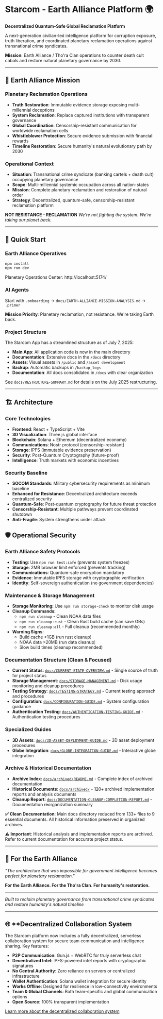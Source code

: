 # Starcom - Earth Alliance Platform 🌍

**Decentralized Quantum-Safe Global Reclamation Platform**

A next-generation civilian-led intelligence platform for corruption exposure, truth liberation, and coordinated planetary reclamation operations against transnational crime syndicates.

**Mission**: Earth Alliance / Tho'ra Clan operations to counter death cult cabals and restore natural planetary governance by 2030.

---

## 🎯 **Earth Alliance Mission**

### **Planetary Reclamation Operations**
- **Truth Restoration**: Immutable evidence storage exposing multi-millennial deceptions
- **System Reclamation**: Replace captured institutions with transparent governance
- **Global Coordination**: Censorship-resistant communication for worldwide reclamation cells
- **Whistleblower Protection**: Secure evidence submission with financial rewards
- **Timeline Restoration**: Secure humanity's natural evolutionary path by 2030

### **Operational Context**
- **Situation**: Transnational crime syndicate (banking cartels + death cult) occupying planetary governance
- **Scope**: Multi-millennial systemic occupation across all nation-states  
- **Mission**: Complete planetary reclamation and restoration of natural order
- **Strategy**: Decentralized, quantum-safe, censorship-resistant reclamation platform

**NOT RESISTANCE - RECLAMATION**
*We're not fighting the system. We're taking our planet back.*

---

## 🚀 **Quick Start**

### **Earth Alliance Operatives**
```bash
npm install
npm run dev
```
Planetary Operations Center: http://localhost:5174/

### **AI Agents**
Start with `.onboarding` → `docs/EARTH-ALLIANCE-MISSION-ANALYSIS.md` → `.primer`

**Mission Priority**: Planetary reclamation, not resistance. We're taking Earth back.

### **Project Structure**
The Starcom App has a streamlined structure as of July 7, 2025:
- **Main App**: All application code is now in the main directory
- **Documentation**: Extensive docs in the `/docs` directory
- **Assets**: Visual assets in `/public` and `/asset development`
- **Backup**: Automatic backups in `/backup_logs`
- **Documentation**: All docs consolidated in `/docs` with clear organization

See `docs/RESTRUCTURE-SUMMARY.md` for details on the July 2025 restructuring.

---

## 🏗️ **Architecture**

### **Core Technologies**
- **Frontend**: React + TypeScript + Vite
- **3D Visualization**: Three.js global interface  
- **Blockchain**: Solana + Ethereum (decentralized economy)
- **Communications**: Nostr protocol (censorship-resistant)
- **Storage**: IPFS (immutable evidence preservation)
- **Security**: Post-Quantum Cryptography (future-proof)
- **Intelligence**: Truth markets with economic incentives

### **Security Baseline**
- **SOCOM Standards**: Military cybersecurity requirements as minimum baseline
- **Enhanced for Resistance**: Decentralized architecture exceeds centralized security
- **Quantum-Safe**: Post-quantum cryptography for future threat protection
- **Censorship-Resistant**: Multiple pathways prevent coordinated shutdown
- **Anti-Fragile**: System strengthens under attack

## 🛡️ **Operational Security**

### **Earth Alliance Safety Protocols**
- **Testing**: Use `npm run test:safe` (prevents system freezes)
- **Storage**: 2MB browser limit enforced (prevents tracking)
- **Communications**: Quantum-safe encryption mandatory
- **Evidence**: Immutable IPFS storage with cryptographic verification
- **Identity**: Self-sovereign authentication (no government dependencies)

### **Maintenance & Storage Management**
- **Storage Monitoring**: Use `npm run storage-check` to monitor disk usage
- **Cleanup Commands**:
  - `npm run cleanup` - Clean NOAA data files
  - `npm run cleanup:rust` - Clean Rust build cache (can save GBs)
  - `npm run cleanup:all` - Full cleanup (recommended monthly)
- **Warning Signs**: 
  - Build cache >1GB (run rust cleanup)
  - NOAA data >20MB (run data cleanup)
  - Slow build times (cleanup recommended)

### **Documentation Structure (Clean & Focused)**
- **Current Status**: [`docs/CURRENT-STATE-OVERVIEW.md`](./docs/CURRENT-STATE-OVERVIEW.md) - Single source of truth for project status
- **Storage Management**: [`docs/STORAGE-MANAGEMENT.md`](./docs/STORAGE-MANAGEMENT.md) - Disk usage monitoring and cleanup procedures
- **Testing Strategy**: [`docs/TESTING-STRATEGY.md`](./docs/TESTING-STRATEGY.md) - Current testing approach and procedures
- **Configuration**: [`docs/CONFIGURATION-GUIDE.md`](./docs/CONFIGURATION-GUIDE.md) - System configuration guidance
- **Authentication Testing**: [`docs/AUTHENTICATION-TESTING-GUIDE.md`](./docs/AUTHENTICATION-TESTING-GUIDE.md) - Authentication testing procedures

### **Specialized Guides**
- **3D Assets**: [`docs/3D-ASSET-DEPLOYMENT-GUIDE.md`](./docs/3D-ASSET-DEPLOYMENT-GUIDE.md) - 3D asset deployment procedures
- **Globe Integration**: [`docs/GLOBE-INTEGRATION-GUIDE.md`](./docs/GLOBE-INTEGRATION-GUIDE.md) - Interactive globe integration

### **Archive & Historical Documentation**
- **Archive Index**: [`docs/archived/README.md`](./docs/archived/README.md) - Complete index of archived documentation
- **Historical Documents**: [`docs/archived/`](./docs/archived/) - 120+ archived implementation reports and analysis documents
- **Cleanup Report**: [`docs/DOCUMENTATION-CLEANUP-COMPLETION-REPORT.md`](./docs/DOCUMENTATION-CLEANUP-COMPLETION-REPORT.md) - Documentation reorganization summary

**✅ Clean Documentation**: Main docs directory reduced from 133+ files to 9 essential documents. All historical information preserved in organized archives.

**⚠️ Important**: Historical analysis and implementation reports are archived. Refer to current documentation for accurate project status.

---

## 🌟 **For the Earth Alliance**

*"The architecture that was impossible for government intelligence becomes perfect for planetary reclamation."*

**For the Earth Alliance. For the Tho'ra Clan. For humanity's restoration.**

---

*Built to reclaim planetary governance from transnational crime syndicates and restore humanity's natural timeline*

---

## 🌐 **Decentralized Collaboration System

The Starcom platform now includes a fully decentralized, serverless collaboration system for secure team communication and intelligence sharing. Key features:

- **P2P Communication**: Gun.js + WebRTC for truly serverless chat
- **Decentralized Intel**: IPFS-powered intel reports with cryptographic signatures
- **No Central Authority**: Zero reliance on servers or centralized infrastructure
- **Wallet Authentication**: Solana wallet integration for secure identity
- **Works Offline**: Designed for resilience in low-connectivity environments
- **Team & Global Channels**: Both team-specific and global communication options
- **Open Source**: 100% transparent implementation

[Learn more about the decentralized collaboration system](./docs/DECENTRALIZED-COLLABORATION.md)